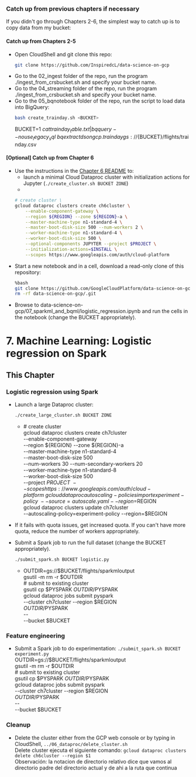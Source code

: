 
### Catch up from previous chapters if necessary
If you didn't go through Chapters 2-6, the simplest way to catch up is to copy data from my bucket:

#### Catch up from Chapters 2-5
* Open CloudShell and git clone this repo:
    ```sh
    git clone https://github.com/InspiredcL/data-science-on-gcp
    ```
* Go to the 02_ingest folder of the repo, run the program ./ingest_from_crsbucket.sh and specify your bucket name.
* Go to the 04_streaming folder of the repo, run the program ./ingest_from_crsbucket.sh and specify your bucket name.
* Go to the 05_bqnotebook folder of the repo, run the script to load data into BigQuery:
	```sh
	bash create_trainday.sh <BUCKET>
	```
	BUCKET=$1\
	cat trainday_table.txt | bq query --nouse_legacy_sql\
	bq extract dsongcp.trainday gs://${BUCKET}/flights/trainday.csv

#### [Optional] Catch up from Chapter 6
* Use the instructions in the <a href="../06_dataproc/README.md">Chapter 6 README</a> to:
    * launch a minimal Cloud Dataproc cluster with initialization actions for Jupyter (`./create_cluster.sh BUCKET ZONE`)
    *
	```sh
  	# create cluster \
	gcloud dataproc clusters create ch6cluster \
		--enable-component-gateway \
		--region ${REGION} --zone ${REGION}-a \
		--master-machine-type n1-standard-4 \
		--master-boot-disk-size 500 --num-workers 2 \
		--worker-machine-type n1-standard-4 \
		--worker-boot-disk-size 500 \
		--optional-components JUPYTER --project $PROJECT \
		--initialization-actions=$INSTALL \
		--scopes https://www.googleapis.com/auth/cloud-platform
 	```
* Start a new notebook and in a cell, download a read-only clone of this repository:
    ```bash
    %bash
    git clone https://github.com/GoogleCloudPlatform/data-science-on-gcp
    rm -rf data-science-on-gcp/.git
    ```
* Browse to data-science-on-gcp/07_sparkml_and_bqml/logistic_regression.ipynb
  and run the cells in the notebook (change the BUCKET appropriately).

# 7. Machine Learning: Logistic regression on Spark

## This Chapter
### Logistic regression using Spark
* Launch a large Dataproc cluster:
    ```sh
    ./create_large_cluster.sh BUCKET ZONE
    ```
    * \# create cluster \
	gcloud dataproc clusters create ch7cluster \
        --enable-component-gateway \
        --region ${REGION} --zone ${REGION}-a \
		--master-machine-type n1-standard-4 \
		--master-boot-disk-size 500 \
		--num-workers 30 --num-secondary-workers 20 \
		--worker-machine-type n1-standard-8 \
		--worker-boot-disk-size 500 \
		--project $PROJECT \
		--scopes https://www.googleapis.com/auth/cloud-platform \
    gcloud dataproc autoscaling-policies import experiment-policy \
        --source=autoscale.yaml --region=$REGION \
    gcloud dataproc clusters update ch7cluster \
        --autoscaling-policy=experiment-policy --region=$REGION

* If it fails with quota issues, get increased quota. If you can't have more quota, 
  reduce the number of workers appropriately.

* Submit a Spark job to run the full dataset (change the BUCKET appropriately).
    ```sh
    ./submit_spark.sh BUCKET logistic.py
    ```
    * OUTDIR=gs://$BUCKET/flights/sparkmloutput \
        gsutil -m rm -r $OUTDIR \
    	\# submit to existing cluster \
    	gsutil cp $PYSPARK $OUTDIR/$PYSPARK \
    	gcloud dataproc jobs submit pyspark \
             --cluster ch7cluster --region $REGION \
             $OUTDIR/$PYSPARK \
             -- \
             --bucket $BUCKET

  
### Feature engineering
* Submit a Spark job to do experimentation: ```./submit_spark.sh BUCKET experiment.py```\
    OUTDIR=gs://$BUCKET/flights/sparkmloutput \
    gsutil -m rm -r $OUTDIR \
    \# submit to existing cluster \
    gsutil cp $PYSPARK $OUTDIR/$PYSPARK \
    gcloud dataproc jobs submit pyspark \
        --cluster ch7cluster --region $REGION \
        $OUTDIR/$PYSPARK \
        -- \
        --bucket $BUCKET

### Cleanup
* Delete the cluster either from the GCP web console or by typing in CloudShell, `../06_dataproc/delete_cluster.sh`\
Delete cluster ejecuta el siguiente comando: `gcloud dataproc clusters delete ch6cluster --region $1`\
Observación: la notacion de directorio relativo dice que vamos al directorio padre del directorio actual y de ahi a la ruta que continua

